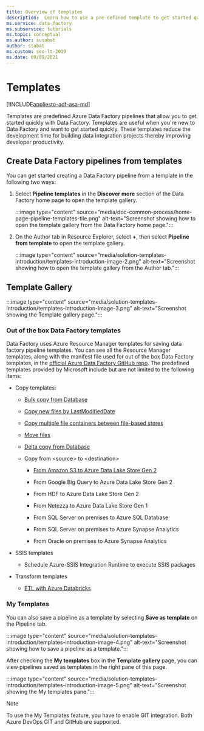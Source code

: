 ```yaml
---
title: Overview of templates
description:  Learn how to use a pre-defined template to get started quickly with Azure Data Factory.
ms.service: data-factory
ms.subservice: tutorials
ms.topic: conceptual
ms.author: susabat
author: ssabat
ms.custom: seo-lt-2019
ms.date: 09/09/2021
---
```


# Templates

[!INCLUDE[appliesto-adf-asa-md](includes/appliesto-adf-asa-md.md)]

Templates are predefined Azure Data Factory pipelines that allow you to get started quickly with Data Factory. Templates are useful when you're new to Data Factory and want to get started quickly. These templates reduce the development time for building data integration projects thereby improving developer productivity.

## Create Data Factory pipelines from templates

You can get started creating a Data Factory pipeline from a template in the following two ways:

1.  Select **Pipeline templates** in the **Discover more** section of the Data Factory home page to open the template gallery.

    :::image type="content" source="media/doc-common-process/home-page-pipeline-templates-tile.png" alt-text="Screenshot showing how to open the template gallery from the Data Factory home page.":::

1.  On the Author tab in Resource Explorer, select **+**, then select **Pipeline from template** to open the template gallery.

    :::image type="content" source="media/solution-templates-introduction/templates-introduction-image-2.png" alt-text="Screenshot showing how to open the template gallery from the Author tab.":::

## Template Gallery

:::image type="content" source="media/solution-templates-introduction/templates-introduction-image-3.png" alt-text="Screenshot showing the Template gallery page.":::

### Out of the box Data Factory templates

Data Factory uses Azure Resource Manager templates for saving data factory pipeline templates. You can see all the Resource Manager templates, along with the manifest file used for out of the box Data Factory templates, in the [official Azure Data Factory GitHub repo](https://github.com/Azure/Azure-DataFactory/tree/master/templates). The predefined templates provided by Microsoft include but are not limited to the following items:

-   Copy templates:

    -   [Bulk copy from Database](solution-template-bulk-copy-with-control-table.md)
    
    -   [Copy new files by LastModifiedDate](solution-template-copy-new-files-lastmodifieddate.md)

    -   [Copy multiple file containers between file-based stores](solution-template-copy-files-multiple-containers.md)

    -   [Move files](solution-template-move-files.md)

    -   [Delta copy from Database](solution-template-delta-copy-with-control-table.md)

    -   Copy from \<source\> to \<destination\>

        -   [From Amazon S3 to Azure Data Lake Store Gen 2](solution-template-migration-s3-azure.md)

        -   From Google Big Query to Azure Data Lake Store Gen 2

        -   From HDF to Azure Data Lake Store Gen 2

        -   From Netezza to Azure Data Lake Store Gen 1

        -   From SQL Server on premises to Azure SQL Database

        -   From SQL Server on premises to Azure Synapse Analytics

        -   From Oracle on premises to Azure Synapse Analytics

-   SSIS templates

    -   Schedule Azure-SSIS Integration Runtime to execute SSIS packages

-   Transform templates

    -   [ETL with Azure Databricks](solution-template-databricks-notebook.md)

### My Templates

You can also save a pipeline as a template by selecting **Save as template** on the Pipeline tab.

:::image type="content" source="media/solution-templates-introduction/templates-introduction-image-4.png" alt-text="Screenshot showing how to save a pipeline as a template.":::

After checking the **My templates** box in the **Template gallery** page, you can view pipelines saved as templates in the right pane of this page. 

:::image type="content" source="media/solution-templates-introduction/templates-introduction-image-5.png" alt-text="Screenshot showing the My templates pane.":::

> [!NOTE]
> To use the My Templates feature, you have to enable GIT integration. Both Azure DevOps GIT and GitHub are supported.
